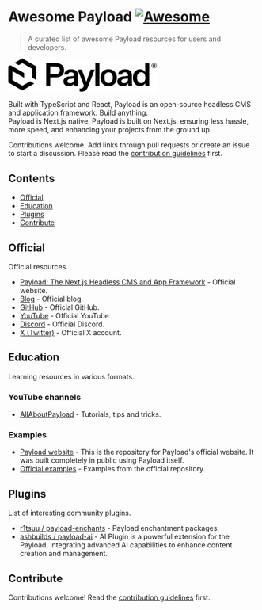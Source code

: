 # Awesome Payload [![Awesome](https://awesome.re/badge.svg)](https://awesome.re)

> A curated list of awesome Payload resources for users and developers.

[<img src="./media/payload-logo-dark.svg" alt="Payload" width="300" />](https://github.com/DanailMinchev/awesome-payload)

<p>
Built with TypeScript and React, Payload is an open-source headless CMS and application framework. Build anything.<br />
Payload is Next.js native. Payload is built on Next.js, ensuring less hassle, more speed, and enhancing your projects from the ground up.
</p>

<p>Contributions welcome. Add links through pull requests or create an issue to start a discussion. Please read the <a href="https://github.com/DanailMinchev/awesome-payload/blob/main/contributing.md">contribution guidelines</a> first.</p>

## Contents

- [Official](#official)
- [Education](#education)
- [Plugins](#plugins)
- [Contribute](#contribute)

## Official

Official resources.

- [Payload: The Next.js Headless CMS and App Framework](https://payloadcms.com/) - Official website.
- [Blog](https://payloadcms.com/blog) - Official blog.
- [GitHub](https://github.com/payloadcms/payload) - Official GitHub.
- [YouTube](https://www.youtube.com/@payloadcms) - Official YouTube.
- [Discord](https://discord.com/invite/r6sCXqVk3v) - Official Discord.
- [X (Twitter)](https://twitter.com/payloadcms) - Official X account.

## Education

Learning resources in various formats.

### YouTube channels

- [AllAboutPayload](https://www.youtube.com/@AllAboutPayload) - Tutorials, tips and tricks.

### Examples

- [Payload website](https://github.com/payloadcms/website) - This is the repository for Payload's official website. It was built completely in public using Payload itself.
- [Official examples](https://github.com/payloadcms/payload/tree/main/examples) - Examples from the official repository.

## Plugins

List of interesting community plugins.

- [r1tsuu / payload-enchants](https://github.com/r1tsuu/payload-enchants) - Payload enchantment packages.
- [ashbuilds / payload-ai](https://github.com/ashbuilds/payload-ai) - AI Plugin is a powerful extension for the Payload,
  integrating advanced AI capabilities to enhance content creation and management.

## Contribute

Contributions welcome! Read the [contribution guidelines](contributing.md) first.
